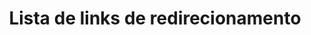 ---
title: Lista de links de redirecionamento
api:
  file: Deeplinks.json
  operationId: get_v1-deeplinks
hidden: false
---